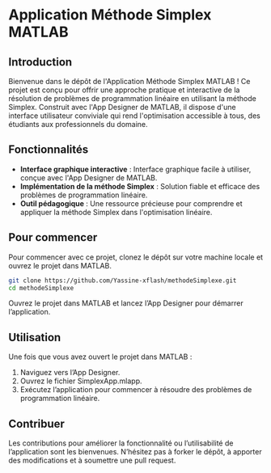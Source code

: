 # Application Méthode Simplex MATLAB

## Introduction
Bienvenue dans le dépôt de l'Application Méthode Simplex MATLAB ! Ce projet est conçu pour offrir une approche pratique et interactive de la résolution de problèmes de programmation linéaire en utilisant la méthode Simplex. Construit avec l'App Designer de MATLAB, il dispose d'une interface utilisateur conviviale qui rend l'optimisation accessible à tous, des étudiants aux professionnels du domaine.

## Fonctionnalités
- **Interface graphique interactive** : Interface graphique facile à utiliser, conçue avec l'App Designer de MATLAB.
- **Implémentation de la méthode Simplex** : Solution fiable et efficace des problèmes de programmation linéaire.
- **Outil pédagogique** : Une ressource précieuse pour comprendre et appliquer la méthode Simplex dans l'optimisation linéaire.

## Pour commencer
Pour commencer avec ce projet, clonez le dépôt sur votre machine locale et ouvrez le projet dans MATLAB.

```bash
git clone https://github.com/Yassine-xflash/methodeSimplexe.git
cd methodeSimplexe
```
Ouvrez le projet dans MATLAB et lancez l’App Designer pour démarrer l’application.

## Utilisation
Une fois que vous avez ouvert le projet dans MATLAB :

1. Naviguez vers l’App Designer.
2. Ouvrez le fichier SimplexApp.mlapp.
3. Exécutez l’application pour commencer à résoudre des problèmes de programmation linéaire.

## Contribuer
Les contributions pour améliorer la fonctionnalité ou l’utilisabilité de l’application sont les bienvenues. N’hésitez pas à forker le dépôt, à apporter des modifications et à soumettre une pull request.

